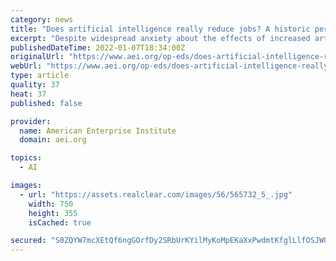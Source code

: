 ```yaml
---
category: news
title: "Does artificial intelligence really reduce jobs? A historic perspective"
excerpt: "Despite widespread anxiety about the effects of increased artificial intelligence (AI) adoption in the workplace, statistics demonstrate that AI has not negatively impacted key labor market performance indicators."
publishedDateTime: 2022-01-07T18:34:00Z
originalUrl: "https://www.aei.org/op-eds/does-artificial-intelligence-really-reduce-jobs-a-historic-perspective/"
webUrl: "https://www.aei.org/op-eds/does-artificial-intelligence-really-reduce-jobs-a-historic-perspective/"
type: article
quality: 37
heat: 37
published: false

provider:
  name: American Enterprise Institute
  domain: aei.org

topics:
  - AI

images:
  - url: "https://assets.realclear.com/images/56/565732_5_.jpg"
    width: 750
    height: 355
    isCached: true

secured: "S0ZQYW7mcXEtQf6ngGOrfDy2SRbUrKYilMyKoMpEKaXxPwdmtKfglLlfOSJWQR9BuOVqY7wLdw6HsFJ7XjVcbi8uq4/INfXZR3PeLYTmvpTcX6mb4hns+Iceyqc8cpIbhehe1GU3MgJ7H0tpg793iqjnM03YJzXyMkgMDz7brFuBaT/4YKNdANYuZmRhf2v3yeiJhD+y5eDojIGo5AwO6YCstv5ak039+eAsRGK9UM/74gpecwdXFCviO3WUzJulWKjmU0NBkjvUAPHb7nk8VFwW+5H+DuC303uEE7csKbDCtQF7fT2wk9fjugD04XL57y5Awxjz7InblxED+FLjkQOAL4pExsuWkjOqjC9ukpM=;S9k+geIRMpSeA+IRfAIJLg=="
---
```


